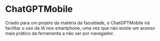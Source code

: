 # ChatGPTMobile

Criado para um projeto da matéria da faculdade, o ChatGPTMobile
irá facilitar o uso da IA nos smartphone, uma vez que não existe 
um acesso mais prático da ferramenta a não ser por navegador.
